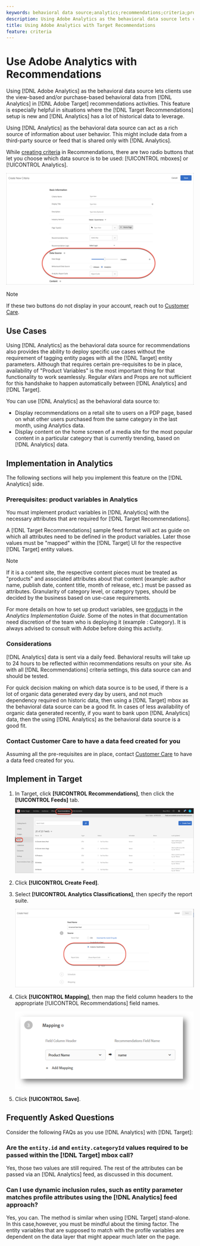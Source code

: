 ```yaml
---
keywords: behavioral data source;analytics;recommendations;criteria;product variables
description: Using Adobe Analytics as the behavioral data source lets clients use the view-based and/or purchase-based behavioral data from Analytics in Adobe Recommendations.
title: Using Adobe Analytics with Target Recommendations
feature: criteria
---
```


# Use Adobe Analytics with Recommendations

Using [!DNL Adobe Analytics] as the behavioral data source lets clients use the view-based and/or purchase-based behavioral data from [!DNL Analytics] in [!DNL Adobe Target] recommendations activities. This feature is especially helpful in situations where the [!DNL Target Recommendations] setup is new and [!DNL Analytics] has a lot of historical data to leverage.

Using [!DNL Analytics] as the behavioral data source can act as a rich source of information about user behavior. This might include data from a third-party source or feed that is shared only with [!DNL Analytics].

While [creating criteria](/help/c-recommendations/c-algorithms/create-new-algorithm.md) in Recommendations, there are two radio buttons that let you choose which data source is to be used: [!UICONTROL mboxes] or [!UICONTROL Analytics].

![Behavioral data source buttons](/help/c-recommendations/c-algorithms/assets/behavioral-data-source.png)

>[!NOTE]
>
>If these two buttons do not display in your account, reach out to [Customer Care](/help/cmp-resources-and-contact-information.md#reference_ACA3391A00EF467B87930A450050077C).

## Use Cases

Using [!DNL Analytics] as the behavioral data source for recommendations also provides the ability to deploy specific use cases without the requirement of tagging entity pages with all the [!DNL Target] entity parameters. Although that requires certain pre-requisites to be in place, availability of "Product Variables" is the most important thing for that functionality to work seamlessly. Regular eVars and Props are not sufficient for this handshake to happen automatically between [!DNL Analytics] and [!DNL Target].

You can use [!DNL Analytics] as the behavioral data source to:

* Display recommendations on a retail site to users on a PDP page, based on what other users purchased from the same category in the last month, using Analytics data.
* Display content on the home screen of a media site for the most popular content in a particular category that is currently trending, based on [!DNL Analytics] data.

## Implementation in Analytics

The following sections will help you implement this feature on the [!DNL Analytics] side.

### Prerequisites: product variables in Analytics

You must implement product variables in [!DNL Analytics] with the necessary attributes that are required for [!DNL Target Recommendations]. 

A [!DNL Target Recommendations] sample feed format will act as guide on which all attributes need to be defined in the product variables. Later those values must be "mapped" within the [!DNL Target] UI for the respective [!DNL Target] entity values.

>[!NOTE]
>
>If it is a content site, the respective content pieces must be treated as "products" and associated attributes about that content (example: author name, publish date, content title, month of release, etc.) must be passed as attributes. Granularity of category level, or category types, should be decided by the business based on use-case requirements.
  
For more details on how to set up product variables, see [products](https://docs.adobe.com/content/help/en/analytics/implementation/vars/page-vars/products.html) in the *Analytics Implementation Guide*. Some of the notes in that documentation need discretion of the team who is deploying it (example : Category). It is always advised to consult with Adobe before doing this activity.

### Considerations

[!DNL Analytics] data is sent via a daily feed. Behavioral results will take up to 24 hours to be reflected within recommendations results on your site. As with all [!DNL Recommendations] criteria settings, this data source can and should be tested.

For quick decision making on which data source is to be used, if there is a lot of organic data generated every day by users, and not much dependency required on historic data, then using a [!DNL Target] mbox as the behavioral data source can be a good fit. In cases of less availability of organic data generated recently, if you want to bank upon [!DNL Analytics] data, then the using [!DNL Analytics] as the behavioral data source is a good fit.

### Contact Customer Care to have a data feed created for you

Assuming all the pre-requisites are in place, contact [Customer Care](/help/cmp-resources-and-contact-information.md#reference_ACA3391A00EF467B87930A450050077C) to have a data feed created for you.

## Implement in Target

1. In Target, click **[!UICONTROL Recommendations]**, then click the **[!UICONTROL Feeds]** tab.

   ![Feeds](/help/c-recommendations/c-algorithms/assets/feeds-tab.png)

1. Click **[!UICONTROL Create Feed]**.

1. Select **[!UICONTROL Analytics Classifications]**, then specify the report suite.

   ![Analytics Classifications option](/help/c-recommendations/c-algorithms/assets/analytics-classifications.png)

1. Click **[!UICONTROL Mapping]**, then map the field column headers to the appropriate [!UICONTROL Recommendations] field names.

   ![Mapping section](/help/c-recommendations/c-algorithms/assets/mapping.png)

1. Click **[!UICONTROL Save]**.

## Frequently Asked Questions

Consider the following FAQs as you use [!DNL Analytics] with [!DNL Target]:

### Are the `entity.id` and `entity.categoryId` values required to be passed within the [!DNL Target] mbox call?

Yes, those two values are still required. The rest of the attributes can be passed via an [!DNL Analytics] feed, as discussed in this document.

### Can I use dynamic inclusion rules, such as entity parameter matches profile attributes using the [!DNL Analytics] feed approach?

Yes, you can. The method is similar when using [!DNL Target] stand-alone. In this case,however, you must be mindful about the timing factor. The entity variables that are supposed to match with the profile variables are dependent on the data layer that might appear much later on the page.

